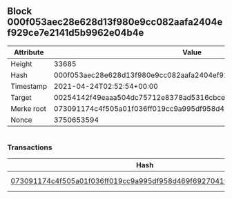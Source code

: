 ## Block 000f053aec28e628d13f980e9cc082aafa2404ef929ce7e2141d5b9962e04b4e

Attribute | Value
--- | ---
Height | 33685
Hash | 000f053aec28e628d13f980e9cc082aafa2404ef929ce7e2141d5b9962e04b4e
Timestamp | 2021-04-24T02:52:54+00:00
Target | 00254142f49eaaa504dc75712e8378ad5316cbcead634704b3734b6271167cc4
Merke root | 073091174c4f505a01f036ff019cc9a995df958d469f692704196fd2525b007c
Nonce | 3750653594

```

```

### Transactions

Hash | Amount
--- | ---
[073091174c4f505a01f036ff019cc9a995df958d469f692704196fd2525b007c](073091174c4f505a01f036ff019cc9a995df958d469f692704196fd2525b007c.md) | 10.00000000 SKEPTI 
